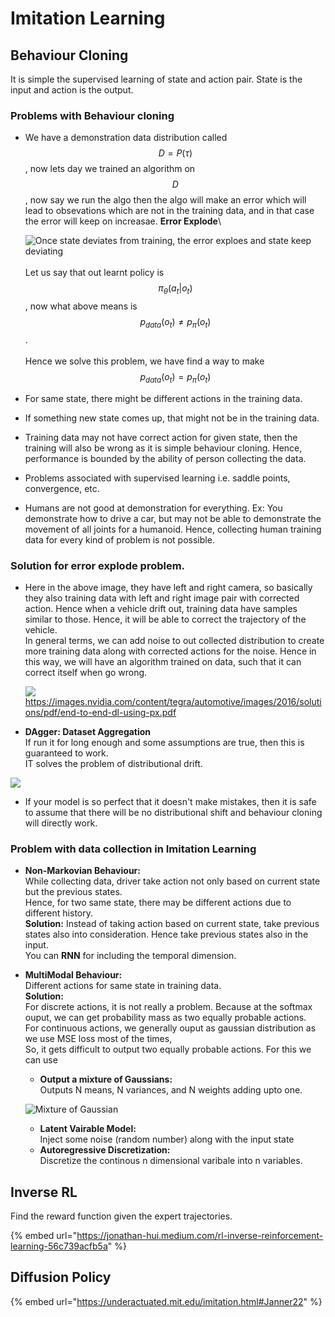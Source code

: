 # Imitation Learning

## Behaviour Cloning

It is simple the supervised learning of state and action pair. State is the input and action is the output.&#x20;

### Problems with Behaviour cloning

*   We have a demonstration data distribution called $$D = P(\tau)$$, now lets day we trained an algorithm on $$D$$ , now say we run the algo then the algo will make an error which will lead to obsevations which are not in the training data, and in that case the error will keep on increasae.  **Error Explode**\


    <img src="../.gitbook/assets/image (6).png" alt="Once state deviates from training, the error exploes and state keep deviating" data-size="original">\
    \
    Let us say that out learnt policy is $$\pi_{\theta}(a_t|o_t)$$ , now what above means is $$p_{data}(o_t) \neq p_\pi(o_t)$$ . \
    \
    Hence we solve this problem, we have find a way to make $$p_{data}(o_t) = p_\pi(o_t)$$
* For same state, there might be different actions in the training data.&#x20;
* If something new state comes up, that might not be in the training data.&#x20;
* Training data may not have correct action for given state, then the training will also be wrong as it is simple behaviour cloning. Hence, performance is bounded by the ability of person collecting the data.&#x20;
* Problems associated with supervised learning i.e. saddle points, convergence, etc. &#x20;
* Humans are not good at demonstration for everything. Ex: You demonstrate how to drive a car, but may not be able to demonstrate the movement of all joints for a humanoid. Hence, collecting human training data for every kind of problem is not possible. &#x20;

### Solution for error explode problem.&#x20;

*   Here in the above image, they have left and right camera, so basically they also training data with left and right image pair with corrected action. Hence when a vehicle drift out, training data have samples similar to those. Hence, it will be able to correct the trajectory of the vehicle. \
    In general terms, we can add noise to out collected distribution to create more training data along with corrected actions for the noise. Hence in this way, we will have an algorithm trained on data, such that it can correct itself when go wrong.

    ![](<../.gitbook/assets/image (42).png>)\
    https://images.nvidia.com/content/tegra/automotive/images/2016/solutions/pdf/end-to-end-dl-using-px.pdf
* **DAgger: Dataset Aggregation**\
  If run it for long enough and some assumptions are true, then this is guaranteed to work. \
  IT solves the problem of distributional drift. &#x20;

![](<../.gitbook/assets/image (150).png>)

* If your model is so perfect that it doesn't make mistakes, then it is safe to assume that there will be no distributional shift and behaviour cloning will directly work.&#x20;

### Problem with data collection in Imitation Learning

* **Non-Markovian Behaviour:**\
  While collecting data, driver take action not only based on current state but the previous states. \
  Hence, for two same state, there may be different actions due to different history. \
  **Solution:** Instead of taking action based on current state, take previous states also into consideration. Hence take previous states also in the input. \
  You can **RNN** for including the temporal dimension.&#x20;
*   **MultiModal Behaviour:**\
    Different actions for same state in training data. \
    **Solution:** \
    For discrete actions, it is not really a problem. Because at the softmax ouput, we can get probability mass as two equally probable actions.\
    For continuous actions, we generally ouput as gaussian distribution as we use MSE loss most of the times, \
    So, it gets difficult to output two equally probable actions. For this we can use&#x20;

    * **Output a mixture of Gaussians:**\
      Outputs N means, N variances, and N weights adding upto one. &#x20;

    ![Mixture of Gaussian](<../.gitbook/assets/image (96).png>)

    * **Latent Vairable Model:**\
      Inject some noise (random number) along with the input state
    * **Autoregressive Discretization:**\
      Discretize the continous n dimensional varibale into n variables.&#x20;



## Inverse RL

Find the reward function given the expert trajectories.&#x20;

{% embed url="https://jonathan-hui.medium.com/rl-inverse-reinforcement-learning-56c739acfb5a" %}

## Diffusion Policy

{% embed url="https://underactuated.mit.edu/imitation.html#Janner22" %}
